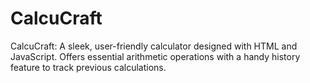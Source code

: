 # CalcuCraft
CalcuCraft: A sleek, user-friendly calculator designed with HTML and JavaScript. Offers essential arithmetic operations with a handy history feature to track previous calculations.

